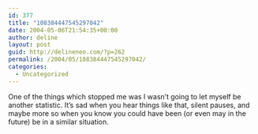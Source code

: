 ```yaml
---
id: 377
title: "108384447545297042"
date: 2004-05-06T21:54:35+00:00
author: deline
layout: post
guid: http://delineneo.com/?p=262
permalink: /2004/05/108384447545297042/
categories:
  - Uncategorized
---
```

One of the things which stopped me was I wasn&#8217;t going to let myself be another statistic. It&#8217;s sad when you hear things like that, silent pauses, and maybe more so when you know you could have been (or even may in the future) be in a similar situation.